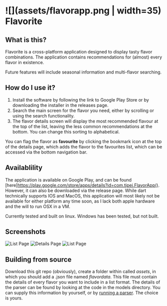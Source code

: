 # ![](assets/flavorapp.png | width=35) Flavorite

## What is this?

Flavorite is a cross-platform application designed to display tasty flavor combinations. The application contains recommendations for (almost) every flavor in existence.

Future features will include seasonal information and multi-flavor searching.

## How do I use it?

1.  Install the software by following the link to Google Play Store or by downloading the installer in the releases page.
2.  Search the main screen for the flavor you need, either by scrolling or using the search functionality.
3.  The flavor details screen will display the most recommended flavour at the top of the list, leaving the less common recommendations at the bottom. You can change this sorting to alphabetical.

 You can flag the flavor as **favourite** by clicking the bookmark icon at the top of the details page, which adds the flavor to the favourites list, which can be accessed via the bottom navigation bar.

 ## Availablility

 The application is available on Google Play, and can be found [here]https://play.google.com/store/apps/details?id=com.tipej.FlavorApp(). However, it can also be downloaded via the release page. While dart technically supports IOS and MacOS, this application will most likely not be available for either platform any time soon, as I lack both apple hardware and the will to run OSX in a VM.

 Currently tested and built on linux. Windows has been tested, but not built.

 ## Screenshots

 ![List Page](screenshots/list.png)
 ![Details Page](screenshots/list.png)
 ![List Page](screenshots/list.png)

 ## Building from source

 Download this git repo (obviously), create a folder within called _assets_, in which you should add a .json file named _flavordata_. This file must contain the details of every flavor you want to include in a list format. The details of the parser can be found by looking at the code in the models directory. You can supply this information by yourself, or by [running a parser](https://github.com/tipeJ/FlavorExtractor). The choice is yours.

